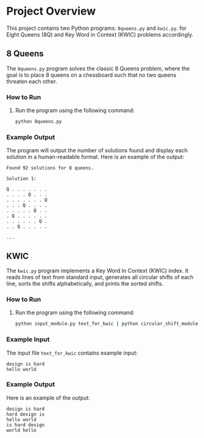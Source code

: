 # Project Overview

This project contains two Python programs: `8queens.py` and `kwic.py`.
for Eight Queens (8Q) and Key Word in Context (KWIC) problems accordingly.

## 8 Queens

The `8queens.py` program solves the classic 8 Queens problem, 
where the goal is to place 8 queens on a chessboard such that no two queens threaten each other.

### How to Run

1. Run the program using the following command:

   ```sh
   python 8queens.py
   
### Example Output
The program will output the number of solutions found and display each solution in a human-readable format. Here is an example of the output:
```
Found 92 solutions for 8 queens.

Solution 1:

Q . . . . . . .   
. . . . Q . . .   
. . . . . . . Q   
. . . Q . . . .   
. . . . . Q . .   
. Q . . . . . .   
. . . . . . Q .   
. . Q . . . . .   

...
```

## KWIC

The `kwic.py` program implements a Key Word In Context (KWIC) index. 
It reads lines of text from standard input, generates all circular shifts of each line, 
sorts the shifts alphabetically, and prints the sorted shifts.  

### How to Run

1. Run the program using the following command:

   ```bash
   python input_module.py text_for_kwic | python circular_shift_module.py | python alphabetizer_module.py | python output_module.py output.txt
   
### Example Input
The input file `text_for_kwic` contains example input:
```
design is hard  
hello world
```
### Example Output
Here is an example of the output:

```
design is hard
hard design is
hello world
is hard design
world hello
```
